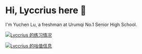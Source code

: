 # Hi, Lyccrius here 👋

I'm Yuchen Lu, a freshman at Urumqi No.1 Senior High School.

<a href="https://www.luogu.com.cn/user/278046" target="_blank"><img alt="Lyccrius 的练习情况" src="https://luogu.wao3.cn/api/practice?id=278046&card_width=1080"></a>

<a href="https://www.luogu.com.cn/user/278046" target="_blank"><img alt="Lyccrius 的咕值信息" src="http://luogu.wao3.cn/api/guzhi?id=278046&scores=100,10,0,0,30&card_width=1080"></a>

<!--
**Lyccrius/Lyccrius** is a ✨ _special_ ✨ repository because its `README.md` (this file) appears on your GitHub profile.

Here are some ideas to get you started:

- 🔭 I’m currently working on ...
- 🌱 I’m currently learning ...
- 👯 I’m looking to collaborate on ...
- 🤔 I’m looking for help with ...
- 💬 Ask me about ...
- 📫 How to reach me: ...
- 😄 Pronouns: ...
- ⚡ Fun fact: ...
-->
